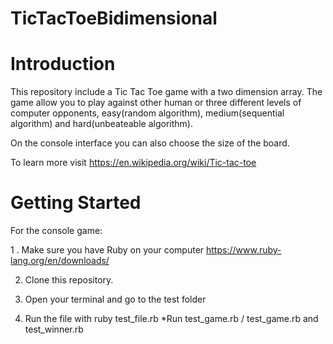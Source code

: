# TicTacToeBidimensional

# Introduction

This repository include a Tic Tac Toe game with a two dimension array.
The game allow you to play against other human or three different levels of computer opponents, easy(random algorithm), medium(sequential algorithm) and hard(unbeateable algorithm).

On the console interface you can also choose the size of the board.

To learn more visit https://en.wikipedia.org/wiki/Tic-tac-toe

# Getting Started

For the console game:

   1 . Make sure you have Ruby on your computer https://www.ruby-lang.org/en/downloads/ 
   
   2. Clone this repository.
   
   3. Open your terminal and go to the test folder
   4. Run the file with ruby test_file.rb
   *Run test_game.rb / test_game.rb and test_winner.rb
